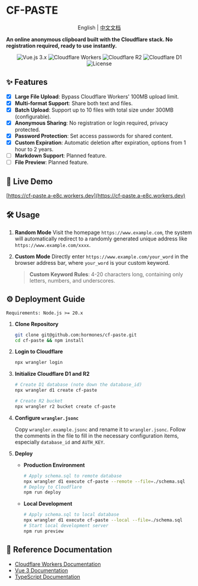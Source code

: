# CF-PASTE

<p align="center">English | <a href="README_zh-cn.md">中文文档</a></p>

**An online anonymous clipboard built with the Cloudflare stack. No registration required, ready to use instantly.**

<p align="center">
  <img src="https://img.shields.io/badge/Vue.js-3.x-green" alt="Vue.js 3.x">
  <img src="https://img.shields.io/badge/Cloudflare-Workers-orange" alt="Cloudflare Workers">
  <img src="https://img.shields.io/badge/storage-R2-blue" alt="Cloudflare R2">
  <img src="https://img.shields.io/badge/database-D1-blue" alt="Cloudflare D1">
  <img src="https://img.shields.io/github/license/hormones/cf-paste" alt="License">
</p>


## ✨ Features

- [x] **Large File Upload**: Bypass Cloudflare Workers' 100MB upload limit.
- [x] **Multi-format Support**: Share both text and files.
- [x] **Batch Upload**: Support up to 10 files with total size under 300MB (configurable).
- [x] **Anonymous Sharing**: No registration or login required, privacy protected.
- [x] **Password Protection**: Set access passwords for shared content.
- [x] **Custom Expiration**: Automatic deletion after expiration, options from 1 hour to 2 years.
- [ ] **Markdown Support**: Planned feature.
- [ ] **File Preview**: Planned feature.

## 🚀 Live Demo

[https://cf-paste.a-e8c.workers.dev](https://cf-paste.a-e8c.workers.dev)

## 🛠️ Usage

1.  **Random Mode**
    Visit the homepage `https://www.example.com`, the system will automatically redirect to a randomly generated unique address like `https://www.example.com/xxxx`.

2.  **Custom Mode**
    Directly enter `https://www.example.com/your_word` in the browser address bar, where `your_word` is your custom keyword.

    > **Custom Keyword Rules**: 4-20 characters long, containing only letters, numbers, and underscores.

## ⚙️ Deployment Guide

    Requirements: Node.js >= 20.x

1.  **Clone Repository**

    ```bash
    git clone git@github.com:hormones/cf-paste.git
    cd cf-paste && npm install
    ```

2.  **Login to Cloudflare**

    ```bash
    npx wrangler login
    ```

3.  **Initialize Cloudflare D1 and R2**

    ```bash
    # Create D1 database (note down the database_id)
    npx wrangler d1 create cf-paste

    # Create R2 bucket
    npx wrangler r2 bucket create cf-paste
    ```

4.  **Configure `wrangler.jsonc`**

    Copy `wrangler.example.jsonc` and rename it to `wrangler.jsonc`. Follow the comments in the file to fill in the necessary configuration items, especially `database_id` and `AUTH_KEY`.

5.  **Deploy**

    - **Production Environment**

      ```bash
      # Apply schema.sql to remote database
      npx wrangler d1 execute cf-paste --remote --file=./schema.sql
      # Deploy to Cloudflare
      npm run deploy
      ```

    - **Local Development**
      ```bash
      # Apply schema.sql to local database
      npx wrangler d1 execute cf-paste --local --file=./schema.sql
      # Start local development server
      npm run preview
      ```

## 🙏 Reference Documentation

- [Cloudflare Workers Documentation](https://developers.cloudflare.com/workers/)
- [Vue 3 Documentation](https://vuejs.org/)
- [TypeScript Documentation](https://www.typescriptlang.org/docs/)
